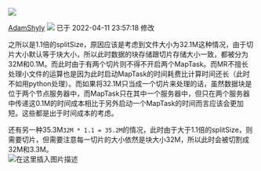 ![](https://csdnimg.cn/release/blogv2/dist/pc/img/original.png)

[AdamShyly](https://blog.csdn.net/Adam_captain "AdamShyly") ![](https://csdnimg.cn/release/blogv2/dist/pc/img/newUpTime2.png) 已于 2022-04-11 23:57:18 修改

之所以是1.1倍的splitSize，原因应该是考虑到文件大小为32.1M这种情况，由于切片大小默认等于块大小，所以此时数据的块存储跟切片存储大小一致，都被分为32M和0.1M。而此时由于有两个切片则不得不开启两个MapTask。而MR不擅长处理小文件的运算也是因为此时启动MapTask的时间耗费比计算时间还长（此时不如用python处理）。而如果将32.1M只当成一个切片来处理的话，虽然数据块是位于两个节点服务器中，而MapTask只在其中一个服务器中，但只在两个服务器中传递这0.1M的时间成本相比于另外启动一个MapTask的时间而言应该会更加短。这些都是出于时间成本的考虑。

还有另一种35.3M`32M * 1.1 = 35.2M`的情况，此时由于大于1.1倍的splitSize，则需要切片，但需要注意每一切片的大小依然是块大小32M，所以此时会被切割成32M和3.3M。  
![在这里插入图片描述](https://img-blog.csdnimg.cn/3e4dbc665399447c851e9dbc56f70b8c.png?x-oss-process=image/watermark,type_d3F5LXplbmhlaQ,shadow_50,text_Q1NETiBAQWRhbVNoeWx5,size_20,color_FFFFFF,t_70,g_se,x_16)